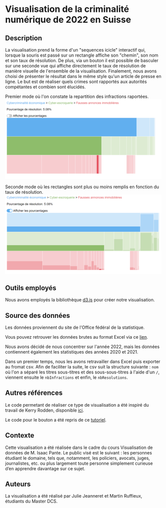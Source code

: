 # Visualisation de la criminalité numérique de 2022 en Suisse

## Description

La visualisation prend la forme d'un "sequences icicle" interactif qui, lorsque la souris est passé sur un rectangle affiche son "chemin", son nom et son taux de résolution. De plus, via un bouton il est possible de basculer sur une seconde vue qui affiche directement le taux de résolution de manière visuelle de l'ensemble de la visualisation. Finalement, nous avons choisi de présenter le résultat dans le même style qu'un article de presse en ligne. Le but est de réaliser quels crimes sont rapportés aux autorités compétantes et combien sont élucidés.

Premier mode où l'on constate la repartition des infractions raportées.
![Visualisation 1](img/visu1.png)

Seconde mode où les rectangles sont plus ou moins remplis en fonction du taux de résolution.
![Visualisation 2](img/visu2.png)

## Outils employés

Nous avons employés la bibliothèque [d3.js](https://d3js.org/) pour créer notre visualisation.

## Source des données

Les données proviennent du site de l'Office fédéral de la statistique.

Vous pouvez retrouver les données brutes au format Excel via ce [lien](https://www.bfs.admin.ch/bfs/fr/home/statistiques/criminalite-droit-penal/police/criminalite-numerique.assetdetail.24368414.html).

Nous avons décidé de nous concentrer sur l'année 2022, mais les données contiennent également les statistiques des années 2020 et 2021.

Dans un premier temps, nous les avons retravailler dans Excel puis exporter au fromat csv. Afin de faciliter la suite, le csv suit la structure suivante : <code>nom</code> où l'on a séparé les titres sous-titres et des sous-sous-titres à l'aide d'un <code>/</code>, viennent ensuite le <code>nbInfractions</code> et enfin, le <code>nbResolutions</code>.

## Autres références

Le code permetant de réaliser ce type de visualisation a été inspiré du travail de Kerry Rodden, disponible [ici](https://observablehq.com/@kerryrodden/sequences-icicle).

Le code pour le bouton a été repris de ce [tutoriel](https://www.w3schools.com/howto/howto_css_switch.asp).

## Contexte

Cette visualisation a été réalisée dans le cadre du cours Visualisation de données de M. Isaac Pante. Le public visé est le suivant : les personnes étudiant le domaine, tels que, notamment, les policiers, avocats, juges, journalistes, etc. ou plus largement toute personne simplement curieuse d’en apprendre davantage sur ce sujet.

## Auteurs

La visualisation a été réalisé par Julie Jeanneret et Martin Ruffieux, étudiants du Master DCS.